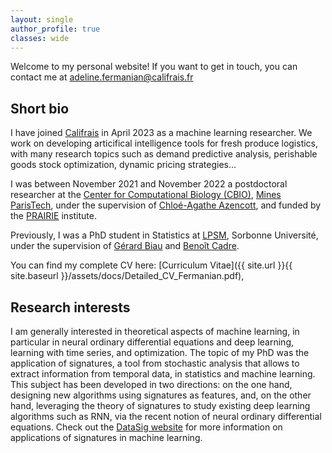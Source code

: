 ```yaml
---
layout: single
author_profile: true
classes: wide
---
```


Welcome to my personal website! If you want to get in touch, you can contact me at [adeline.fermanian@califrais.fr](mailto:adeline.fermanian@califrais.fr)

## Short bio

I have joined [Califrais](https://www.califrais.fr/) in April 2023 as a machine learning researcher. We work on developing articifical intelligence tools for fresh produce logistics, with many research topics such as demand predictive analysis, perishable goods stock optimization, dynamic pricing strategies...

I was between November 2021 and November 2022 a postdoctoral researcher at the [Center for Computational Biology (CBIO)](https://cbio.ensmp.fr), [Mines ParisTech](https://www.minesparis.psl.eu), under the supervision of [Chloé-Agathe Azencott](http://cazencott.info/index.php), and funded by the [PRAIRIE](https://prairie-institute.fr) institute.

Previously, I was a PhD student in Statistics at [LPSM](http://www.lpsm.paris/), Sorbonne Université, under the supervision of [Gérard Biau](http://www.lsta.upmc.fr/biau.html) and [Benoît Cadre](https://w3.ens-rennes.fr/math/people/benoit.cadre/). 

You can find my complete CV here: [Curriculum Vitae]({{ site.url }}{{ site.baseurl }}/assets/docs/Detailed_CV_Fermanian.pdf),

## Research interests

I am generally interested in theoretical aspects of machine learning, in particular in neural ordinary differential equations and deep learning, learning with time series, and optimization. The topic of my PhD was the application of signatures, a tool from stochastic analysis that allows to extract information from temporal data, in statistics and machine learning. This subject has been developed in two directions: on the one hand, designing new algorithms using signatures as features, and, on the other hand, leveraging the theory of signatures to study existing deep learning algorithms such as RNN, via the recent notion of neural ordinary differential equations. Check out the [DataSig website](https://datasig.ac.uk) for more information on applications of signatures in machine learning.


